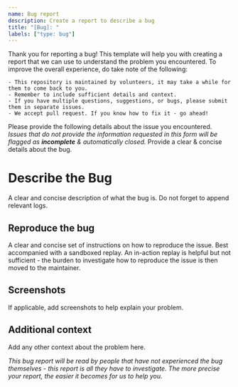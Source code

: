```yaml
---
name: Bug report
description: Create a report to describe a bug
title: "[Bug]: "
labels: ["type: bug"]
---
```


Thank you for reporting a bug! This template will help you with creating a report that we can use to understand the problem you encountered. To improve the overall experience, do take note of the following:

    - This repository is maintained by volunteers, it may take a while for them to come back to you.
    - Remember to include sufficient details and context.
    - If you have multiple questions, suggestions, or bugs, please submit them in separate issues.
    - We accept pull request. If you know how to fix it - go ahead!

Please provide the following details about the issue you encountered. _Issues that do not provide the information requested in this form will be flagged as **incomplete** & automatically closed._ Provide a clear & concise details about the bug.

# Describe the Bug

A clear and concise description of what the bug is. Do not forget to append relevant logs.

## Reproduce the bug

A clear and concise set of instructions on how to reproduce the issue. Best accompanied with a sandboxed replay. An in-action replay is helpful but not sufficient - the burden to investigate how to reproduce the issue is then moved to the maintainer.

## Screenshots

If applicable, add screenshots to help explain your problem.

## Additional context

Add any other context about the problem here.

_This bug report will be read by people that have not experienced the bug themselves - this report is all they have to investigate. The more precise your report, the easier it becomes for us to help you._
